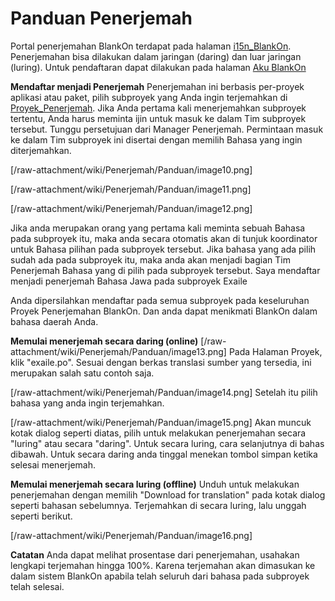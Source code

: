 # Panduan Penerjemah

Portal penerjemahan BlankOn terdapat pada halaman ​[i15n_BlankOn](http://i15n.blankonlinux.or.id/). Penerjemahan bisa dilakukan dalam jaringan (daring) dan luar jaringan (luring). Untuk
pendaftaran dapat dilakukan pada halaman [​Aku BlankOn](https://aku.blankonlinux.or.id/)

**Mendaftar menjadi Penerjemah**
Penerjemahan ini berbasis per-proyek aplikasi atau paket, pilih subproyek yang Anda ingin terjemahkan di ​[Proyek_Penerjemah](http://i15n.blankonlinux.or.id/projects/). Jika Anda pertama kali menerjemahkan subproyek tertentu, Anda harus meminta ijin untuk masuk ke dalam Tim subproyek tersebut. Tunggu persetujuan dari Manager Penerjemah. Permintaan
masuk ke dalam Tim subproyek ini disertai dengan memilih Bahasa yang ingin diterjemahkan.

[/raw-attachment/wiki/Penerjemah/Panduan/image10.png]

[/raw-attachment/wiki/Penerjemah/Panduan/image11.png]

[/raw-attachment/wiki/Penerjemah/Panduan/image12.png]

Jika anda merupakan orang yang pertama kali meminta sebuah Bahasa pada subproyek itu, maka anda secara otomatis akan di tunjuk koordinator untuk
Bahasa pilihan pada subproyek tersebut. Jika bahasa yang ada pilih sudah ada pada subproyek itu, maka anda akan menjadi bagian Tim Penerjemah Bahasa yang di
pilih pada subproyek tersebut. Saya mendaftar menjadi penerjemah Bahasa Jawa pada subproyek Exaile

Anda dipersilahkan mendaftar pada semua subproyek pada keseluruhan Proyek Penerjemahan BlankOn. Dan anda dapat menikmati BlankOn dalam bahasa daerah
Anda.

**Memulai menerjemah secara daring (online)**
[/raw-attachment/wiki/Penerjemah/Panduan/image13.png]
Pada Halaman Proyek, klik "exaile.po". Sesuai dengan berkas translasi sumber yang tersedia, ini merupakan salah satu contoh saja.

[/raw-attachment/wiki/Penerjemah/Panduan/image14.png]
Setelah itu pilih bahasa yang anda ingin terjemahkan.

[/raw-attachment/wiki/Penerjemah/Panduan/image15.png]
Akan muncuk kotak dialog seperti diatas, pilih untuk melakukan penerjemahan secara "luring" atau secara "daring". Untuk secara luring, cara selanjutnya di
bahas dibawah. Untuk secara daring anda tinggal menekan tombol simpan ketika selesai menerjemah.

**Memulai menerjemah secara luring (offline)**
Unduh untuk melakukan penerjemahan dengan memilih "Download for translation" pada kotak dialog seperti bahasan sebelumnya. Terjemahkan di secara luring,
lalu unggah seperti berikut.

[/raw-attachment/wiki/Penerjemah/Panduan/image16.png]

**Catatan**
Anda dapat melihat prosentase dari penerjemahan, usahakan lengkapi terjemahan hingga 100%. Karena terjemahan akan dimasukan ke dalam sistem BlankOn apabila
telah seluruh dari bahasa pada subproyek telah selesai.


